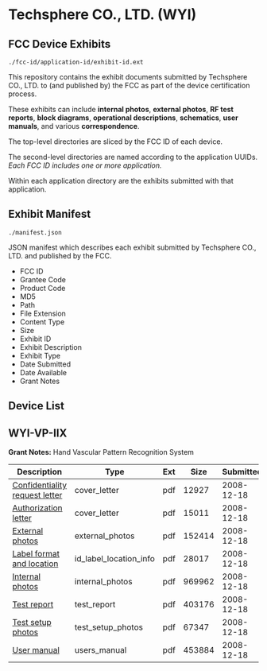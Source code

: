# Techsphere CO., LTD. (WYI)
## FCC Device Exhibits

```
./fcc-id/application-id/exhibit-id.ext
```

This repository contains the exhibit documents submitted by Techsphere CO., LTD. to (and published by) the FCC as part of the device certification process.

These exhibits can include **internal photos**, **external photos**, **RF test reports**, **block diagrams**, **operational descriptions**, **schematics**, **user manuals**, and various **correspondence**.

The top-level directories are sliced by the FCC ID of each device.

The second-level directories are named according to the application UUIDs. *Each FCC ID includes one or more application.*

Within each application directory are the exhibits submitted with that application. 

## Exhibit Manifest

```
./manifest.json
```

JSON manifest which describes each exhibit submitted by Techsphere CO., LTD. and published by the FCC.

- FCC ID
- Grantee Code
- Product Code
- MD5
- Path
- File Extension
- Content Type
- Size
- Exhibit ID
- Exhibit Description
- Exhibit Type
- Date Submitted
- Date Available
- Grant Notes

## Device List
## WYI-VP-IIX
**Grant Notes:** Hand Vascular Pattern Recognition System

| Description | Type | Ext | Size | Submitted | Available |
| ----------- | ---- | --- | ---- | --------- | --------- |
| [Confidentiality request letter](WYI-VP-IIX/7906134731e0b26a2266142375d779c4/1046635.pdf) | cover_letter | pdf | 12927 | 2008-12-18 | 2008-12-18 |
| [Authorization letter](WYI-VP-IIX/7906134731e0b26a2266142375d779c4/1046636.pdf) | cover_letter | pdf | 15011 | 2008-12-18 | 2008-12-18 |
| [External photos](WYI-VP-IIX/7906134731e0b26a2266142375d779c4/1046634.pdf) | external_photos | pdf | 152414 | 2008-12-18 | 2008-12-18 |
| [Label format and location](WYI-VP-IIX/7906134731e0b26a2266142375d779c4/1046633.pdf) | id_label_location_info | pdf | 28017 | 2008-12-18 | 2008-12-18 |
| [Internal photos](WYI-VP-IIX/7906134731e0b26a2266142375d779c4/1046632.pdf) | internal_photos | pdf | 969962 | 2008-12-18 | 2008-12-18 |
| [Test report](WYI-VP-IIX/7906134731e0b26a2266142375d779c4/1046631.pdf) | test_report | pdf | 403176 | 2008-12-18 | 2008-12-18 |
| [Test setup photos](WYI-VP-IIX/7906134731e0b26a2266142375d779c4/1046630.pdf) | test_setup_photos | pdf | 67347 | 2008-12-18 | 2008-12-18 |
| [User manual](WYI-VP-IIX/7906134731e0b26a2266142375d779c4/1046629.pdf) | users_manual | pdf | 453884 | 2008-12-18 | 2008-12-18 |
